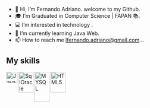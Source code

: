 - 👋 Hi, I’m Fernando Adriano. welcome to my Github.
- 🎓 I’m Graduated in Computer Science | FAPAN 📚.
- 💻 I’m interested in technology .
- 🌱 I’m currently learning Java Web.
- 📫 How to reach me lfernando.adriano@gmail.com...

## My skills
<img align="left" alt="Java" width="30px" src="https://user-images.githubusercontent.com/96425026/197561102-b033dffc-9d6e-4e5a-953f-83ac83ca530e.png"/>
<img align="left" alt="SqlOracle" height="55px" width="40px" src="https://user-images.githubusercontent.com/96425026/197557090-afd2b640-fdd6-4677-87b9-145a863910bd.png"/>
<img align="left" alt="MYSQL" height="80px" width="40px" src="https://cdn.jsdelivr.net/gh/devicons/devicon/icons/mysql/mysql-plain-wordmark.svg" />
<img align="left" alt="HTML5" height="55px" width="40px" src="https://user-images.githubusercontent.com/86389730/147489885-7eadae0a-75a9-497f-afe1-24cdc2cee582.png"/>


